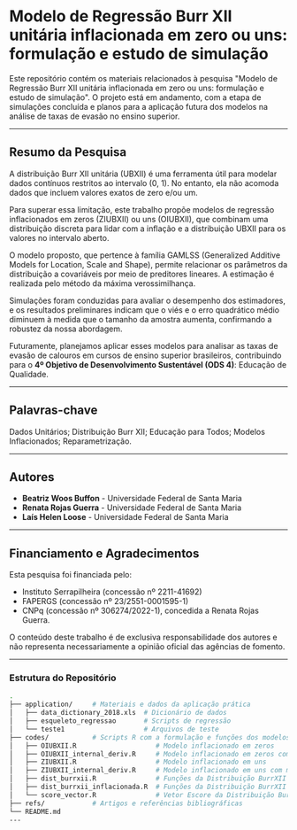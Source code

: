 # Modelo de Regressão Burr XII unitária inflacionada em zero ou uns: formulação e estudo de simulação

Este repositório contém os materiais relacionados à pesquisa "Modelo de Regressão Burr XII unitária inflacionada em zero ou uns: formulação e estudo de simulação". O projeto está em andamento, com a etapa de simulações concluída e planos para a aplicação futura dos modelos na análise de taxas de evasão no ensino superior.

---

## Resumo da Pesquisa

A distribuição Burr XII unitária (UBXII) é uma ferramenta útil para modelar dados contínuos restritos ao intervalo (0, 1). No entanto, ela não acomoda dados que incluem valores exatos de zero e/ou um.

Para superar essa limitação, este trabalho propõe modelos de regressão inflacionados em zeros (ZIUBXII) ou uns (OIUBXII), que combinam uma distribuição discreta para lidar com a inflação e a distribuição UBXII para os valores no intervalo aberto.

O modelo proposto, que pertence à família GAMLSS (Generalized Additive Models for Location, Scale and Shape), permite relacionar os parâmetros da distribuição a covariáveis por meio de preditores lineares. A estimação é realizada pelo método da máxima verossimilhança.

Simulações foram conduzidas para avaliar o desempenho dos estimadores, e os resultados preliminares indicam que o viés e o erro quadrático médio diminuem à medida que o tamanho da amostra aumenta, confirmando a robustez da nossa abordagem.

Futuramente, planejamos aplicar esses modelos para analisar as taxas de evasão de calouros em cursos de ensino superior brasileiros, contribuindo para o **4º Objetivo de Desenvolvimento Sustentável (ODS 4)**: Educação de Qualidade.

---

## Palavras-chave
Dados Unitários; Distribuição Burr XII; Educação para Todos; Modelos Inflacionados; Reparametrização.

---

## Autores
* **Beatriz Woos Buffon** - Universidade Federal de Santa Maria
* **Renata Rojas Guerra** - Universidade Federal de Santa Maria
* **Laís Helen Loose** - Universidade Federal de Santa Maria

---

## Financiamento e Agradecimentos
Esta pesquisa foi financiada pelo:
* Instituto Serrapilheira (concessão nº 2211-41692)
* FAPERGS (concessão nº 23/2551-0001595-1)
* CNPq (concessão nº 306274/2022-1), concedida a Renata Rojas Guerra.

O conteúdo deste trabalho é de exclusiva responsabilidade dos autores e não representa necessariamente a opinião oficial das agências de fomento.

---

### Estrutura do Repositório

```bash
.
├── application/     # Materiais e dados da aplicação prática
│   ├── data_dictionary_2018.xls  # Dicionário de dados
│   ├── esqueleto_regressao       # Scripts de regressão
│   └── teste1                    # Arquivos de teste
├── codes/           # Scripts R com a formulação e funções dos modelos
│   ├── OIUBXII.R                    # Modelo inflacionado em zeros
│   ├── OIUBXII_internal_deriv.R     # Modelo inflacionado em zeros com mudança dentro das derivadas do GAMLSS
│   ├── ZIUBXII.R                    # Modelo inflacionado em uns
│   ├── ZIUBXII_internal_deriv.R     # Modelo inflacionado em uns com mudança dentro das derivadas do GAMLSS
│   ├── dist_burrxii.R               # Funções da Distribuição BurrXII
│   ├── dist_burrxii_inflacionada.R  # Funções da Distribuição BurrXII
│   └── score_vector.R               # Vetor Escore da Distribuição BurrXII
├── refs/            # Artigos e referências bibliográficas
└── README.md
---

